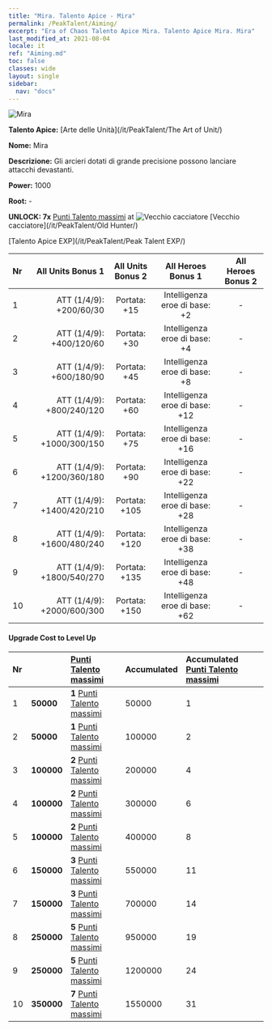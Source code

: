 ```yaml
---
title: "Mira. Talento Apice - Mira"
permalink: /PeakTalent/Aiming/
excerpt: "Era of Chaos Talento Apice Mira. Talento Apice Mira. Mira"
last_modified_at: 2021-08-04
locale: it
ref: "Aiming.md"
toc: false
classes: wide
layout: single
sidebar:
  nav: "docs"
---
```


  ![Mira](/images/pt/talent_2009.png)

  **Talento Apice:** [Arte delle Unità](/it/PeakTalent/The Art of Unit/)

  **Nome:** Mira

  **Descrizione:** Gli arcieri dotati di grande precisione possono lanciare attacchi devastanti.

  **Power:** 1000

  **Root:** -

  **UNLOCK: 7x** [Punti Talento massimi](/ItemsIT/con_934/) at ![Vecchio cacciatore](/images/pt/talent_2010.png) [Vecchio cacciatore](/it/PeakTalent/Old Hunter/)

  [Talento Apice EXP](/it/PeakTalent/Peak Talent EXP/)

  | Nr | All Units Bonus 1 | All Units Bonus 2 | All Heroes Bonus 1 | All Heroes Bonus 2 |
  |:---|--------------:|:-------------:|:-------------:|:-------------:|
  | 1 | ATT (1/4/9): +200/60/30 | Portata: +15 | Intelligenza eroe di base: +2 | - |
  | 2 | ATT (1/4/9): +400/120/60 | Portata: +30 | Intelligenza eroe di base: +4 | - |
  | 3 | ATT (1/4/9): +600/180/90 | Portata: +45 | Intelligenza eroe di base: +8 | - |
  | 4 | ATT (1/4/9): +800/240/120 | Portata: +60 | Intelligenza eroe di base: +12 | - |
  | 5 | ATT (1/4/9): +1000/300/150 | Portata: +75 | Intelligenza eroe di base: +16 | - |
  | 6 | ATT (1/4/9): +1200/360/180 | Portata: +90 | Intelligenza eroe di base: +22 | - |
  | 7 | ATT (1/4/9): +1400/420/210 | Portata: +105 | Intelligenza eroe di base: +28 | - |
  | 8 | ATT (1/4/9): +1600/480/240 | Portata: +120 | Intelligenza eroe di base: +38 | - |
  | 9 | ATT (1/4/9): +1800/540/270 | Portata: +135 | Intelligenza eroe di base: +48 | - |
  | 10 | ATT (1/4/9): +2000/600/300 | Portata: +150 | Intelligenza eroe di base: +62 | - |


#### Upgrade Cost to Level Up

  | Nr | <i class="fas fa-coins"/> | [Punti Talento massimi](/ItemsIT/con_934/) | Accumulated <i class="fas fa-coins"/> | Accumulated [Punti Talento massimi](/ItemsIT/con_934/) |
  |:---|:--------------|:-------------|:-------------|:-------------|
  | 1 | **50000** | **1** [Punti Talento massimi](/ItemsIT/con_934/) | 50000 | 1 |
  | 2 | **50000** | **1** [Punti Talento massimi](/ItemsIT/con_934/) | 100000 | 2 |
  | 3 | **100000** | **2** [Punti Talento massimi](/ItemsIT/con_934/) | 200000 | 4 |
  | 4 | **100000** | **2** [Punti Talento massimi](/ItemsIT/con_934/) | 300000 | 6 |
  | 5 | **100000** | **2** [Punti Talento massimi](/ItemsIT/con_934/) | 400000 | 8 |
  | 6 | **150000** | **3** [Punti Talento massimi](/ItemsIT/con_934/) | 550000 | 11 |
  | 7 | **150000** | **3** [Punti Talento massimi](/ItemsIT/con_934/) | 700000 | 14 |
  | 8 | **250000** | **5** [Punti Talento massimi](/ItemsIT/con_934/) | 950000 | 19 |
  | 9 | **250000** | **5** [Punti Talento massimi](/ItemsIT/con_934/) | 1200000 | 24 |
  | 10 | **350000** | **7** [Punti Talento massimi](/ItemsIT/con_934/) | 1550000 | 31 |
